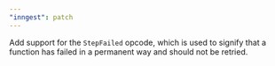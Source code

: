 ```yaml
---
"inngest": patch
---
```


Add support for the `StepFailed` opcode, which is used to signify that a function has failed in a permanent way and should not be retried.
